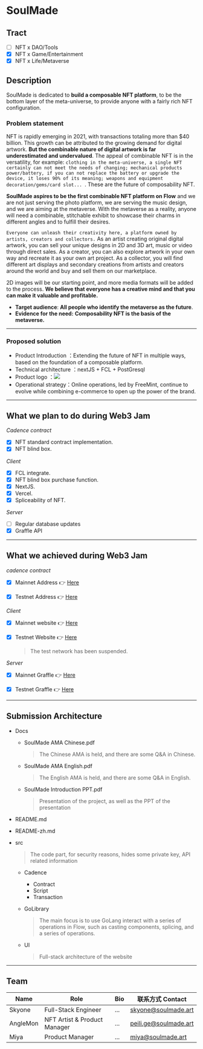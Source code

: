# SoulMade

## Tract

- [ ] NFT x DAO/Tools
- [x] NFT x Game/Entertainment
- [x] NFT x Life/Metaverse

## Description

SoulMade is dedicated to **build a composable NFT platform**, to be the bottom layer of the meta-universe, to provide anyone with a fairly rich NFT configuration.  

### Problem statement

NFT is rapidly emerging in 2021, with transactions totaling more than $40 billion. This growth can be attributed to the growing demand for digital artwork. **But the combinable nature of digital artwork is far underestimated and undervalued**. The appeal of combinable NFT is in the versatility, for example: `clothing in the meta-universe, a single NFT certainly can not meet the needs of changing; mechanical products power/battery, if you can not replace the battery or upgrade the device, it loses 90% of its meaning; weapons and equipment decoration/gems/card slot... `. These are the future of composability NFT.

**SoulMade aspires to be the first combinable NFT platform on Flow** and we are not just serving the photo platform, we are serving the music design, and we are aiming at the metaverse. With the metaverse as a reality, anyone will need a combinable, stitchable exhibit to showcase their charms in different angles and to fulfill their desires.

`Everyone can unleash their creativity here, a platform owned by artists, creators and collectors.` As an artist creating original digital artwork, you can sell your unique designs in 2D and 3D art, music or video through direct sales. As a creator, you can also explore artwork in your own way and recreate it as your own art project. As a collector, you will find different art displays and secondary creations from artists and creators around the world and buy and sell them on our marketplace.

2D images will be our starting point, and more media formats will be added to the process. **We believe that everyone has a creative mind and that you can make it valuable and profitable.**

- **Target audience**:  **All people who identify the metaverse as the future**.
- **Evidence for the need:**  **Composability NFT is the basis of the metaverse.**

---

### Proposed solution

- Product Introduction ：Extending the future of NFT in multiple ways, based on the foundation of a composable platform.
- Technical architecture ：nextJS + FCL + PostGresql 
- Product logo ：![](https://i.imgur.com/Xlfqj5g.png)
- Operational strategy：Online operations, led by FreeMint, continue to evolve while combining e-commerce to open up the power of the brand.

---

## What we plan to do during Web3 Jam

*Cadence contract* 

- [x] NFT standard contract implementation.
- [x] NFT blind box.

*Client*

- [x] FCL integrate.
- [x] NFT blind box purchase function.
- [x] NextJS.
- [x] Vercel.
- [x] Spliceability of NFT.

*Server*

- [ ] Regular database updates
- [x] Graffle API

---

## What we achieved during Web3 Jam

*cadence contract* 

- [x] Mainnet Address :point_right: [Here](https://flow-view-source.com/mainnet/account/0x9a57dfe5c8ce609c)

- [x] Testnet Address :point_right: [Here](https://flow-view-source.com/testnet/account/0x421c19b7dc122357)

*Client*

- [x] Mainnet website :point_right: [Here](https://www.soulmade.art/)

- [x] Testnet Website :point_right: [Here](https://testnet.soulmade.art/) 

  > The test network  has been suspended.

*Server*

- [x] Mainnet Graffle :point_right: [Here](https://prod-main-net-dashboard-api.azurewebsites.net/api/company/70384ce1-8886-481a-a625-f7fd53043425/search)

- [x] Testnet Graffle :point_right: [Here](https://prod-test-net-dashboard-api.azurewebsites.net/api/company/1a5d4c15-deb9-4ecc-a84c-5d357506ff05/search)

---

## Submission Architecture

- Docs

  - SoulMade AMA Chinese.pdf

    > The Chinese AMA is held, and there are some Q&A in Chinese.

  - SoulMade AMA English.pdf

    > The English AMA is held, and there are some Q&A in English.

  - SoulMade Introduction PPT.pdf

    > Presentation of the project, as well as the PPT of the presentation

- README.md

- README-zh.md

- src

  >  The code part, for security reasons, hides some private key, API related information

  - Cadence	

    - Contract
    - Script
    - Transaction

  - GoLibrary

    > The main focus is to use GoLang interact with a series of operations in Flow, such as casting components, splicing, and a series of operations.

  - UI

    > Full-stack architecture of the website

---

## Team

| Name     | Role                         | Bio  | 联系方式 Contact                                      |
| -------- | ---------------------------- | ---- | ----------------------------------------------------- |
| Skyone   | Full-Stack Engineer          | ...  | [skyone@soulmade.art](mailto:skyone@soulmade.art)     |
| AngleMon | NFT Artist & Product Manager | ...  | [peili.ge@soulmade.art](mailto:peili.ge@soulmade.art) |
| Miya  | Product Manager      | ...          | [miya@soulmade.art](miya@soulmade.art) |
